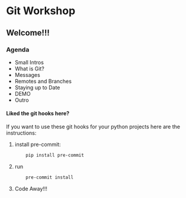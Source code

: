 # Git Workshop
## Welcome!!!

### Agenda
- Small Intros
- What is Git?
- Messages
- Remotes and Branches
- Staying up to Date
- DEMO
- Outro

#### Liked the git hooks here?
If you want to use these git hooks for your python projects here are the
instructions:
1. install pre-commit:
    ```bash
        pip install pre-commit
    ```
2. run 
    ```bash
        pre-commit install
    ```
3. Code Away!!!
